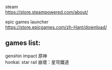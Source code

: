 steam  
https://store.steampowered.com/about/  

epic games launcher  
https://store.epicgames.com/zh-Hant/download/  

## games list:  
genshin impact 原神  
honkai: star rail 崩壞：星穹鐵道  
